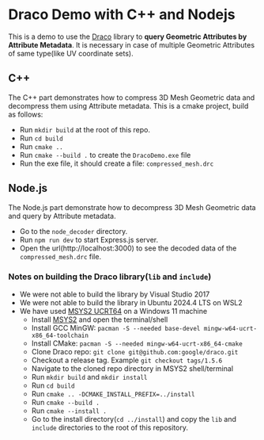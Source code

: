 # Draco Demo with C++ and Nodejs
This is a demo to use the [Draco](https://github.com/google/draco) library to **query Geometric Attributes by Attribute Metadata**. It is necessary in case of multiple Geometric Attributes of same type(like UV coordinate sets).

## C++
The C++ part demonstrates how to compress 3D Mesh Geometric data and decompress them using Attribute metadata. This is a cmake project, build as follows:
 - Run `mkdir build` at the root of this repo.
 - Run `cd build`
 - Run `cmake ..`
 - Run `cmake --build .` to create the `DracoDemo.exe` file
 - Run the exe file, it should create a file: `compressed_mesh.drc`

## Node.js
The Node.js part demonstrate how to decompress 3D Mesh Geometric data and query by Attribute metadata.
 - Go to the `node_decoder` directory.
 - Run `npm run dev` to start Express.js server.
 - Open the url(http://localhost:3000) to see the decoded data of the `compressed_mesh.drc` file.

### Notes on building the Draco library(`lib` and `include`)
 - We were not able to build the library by Visual Studio 2017
 - We were not able to build the library in Ubuntu 2024.4 LTS on WSL2
 - We have used [MSYS2 UCRT64](https://code.visualstudio.com/docs/cpp/config-mingw) on a Windows 11 machine
   - Install [MSYS2](https://github.com/msys2/msys2-installer/releases/download/2024-01-13/msys2-x86_64-20240113.exe) and open the terminal/shell
   - Install GCC MinGW: `pacman -S --needed base-devel mingw-w64-ucrt-x86_64-toolchain`
   - Install CMake: `pacman -S --needed mingw-w64-ucrt-x86_64-cmake`
   - Clone Draco repo: `git clone git@github.com:google/draco.git`
   - Checkout a release tag. Example `git checkout tags/1.5.6`
   - Navigate to the cloned repo directory in MSYS2 shell/terminal
   - Run `mkdir build` and `mkdir install`
   - Run `cd build`
   - Run `cmake .. -DCMAKE_INSTALL_PREFIX=../install`
   - Run `cmake --build .`
   - Run `cmake --install .`
   - Go to the install directory(`cd ../install`) and copy the `lib` and `include` directories to the root of this repository.
